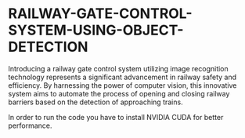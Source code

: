 # RAILWAY-GATE-CONTROL-SYSTEM-USING-OBJECT-DETECTION
Introducing a railway gate control system utilizing image recognition technology represents a significant advancement in railway safety and efficiency. By harnessing the power of computer vision, this innovative system aims to automate the process of opening and closing railway barriers based on the detection of approaching trains.

In order to run the code you have to install NVIDIA CUDA for better performance.

